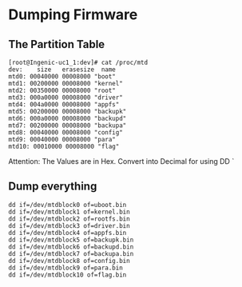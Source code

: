# Dumping Firmware

## The Partition Table

```
[root@Ingenic-uc1_1:dev]# cat /proc/mtd 
dev:    size   erasesize  name
mtd0: 00040000 00008000 "boot"
mtd1: 00200000 00008000 "kernel"
mtd2: 00350000 00008000 "root"
mtd3: 000a0000 00008000 "driver"
mtd4: 004a0000 00008000 "appfs"
mtd5: 00200000 00008000 "backupk"
mtd6: 000a0000 00008000 "backupd"
mtd7: 00200000 00008000 "backupa"
mtd8: 00040000 00008000 "config"
mtd9: 00040000 00008000 "para"
mtd10: 00010000 00008000 "flag"
```

Attention: The Values are in Hex. Convert into Decimal for using DD
`

## Dump everything

```
dd if=/dev/mtdblock0 of=uboot.bin 
dd if=/dev/mtdblock1 of=kernel.bin
dd if=/dev/mtdblock2 of=rootfs.bin 
dd if=/dev/mtdblock3 of=driver.bin 
dd if=/dev/mtdblock4 of=appfs.bin 
dd if=/dev/mtdblock5 of=backupk.bin 
dd if=/dev/mtdblock6 of=backupd.bin 
dd if=/dev/mtdblock7 of=backupa.bin
dd if=/dev/mtdblock8 of=config.bin 
dd if=/dev/mtdblock9 of=para.bin 
dd if=/dev/mtdblock10 of=flag.bin
```
